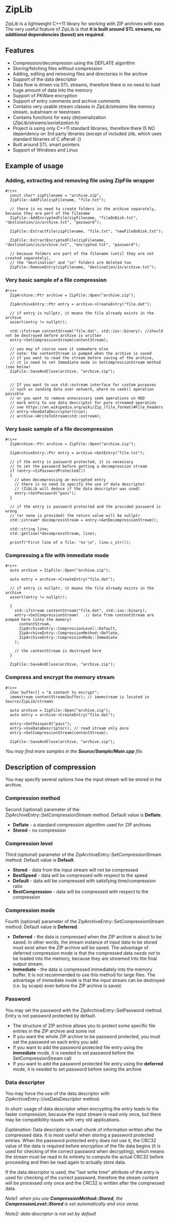 # ZipLib #
ZipLib is a lightweight C++11 library for working with ZIP archives with ease. The very useful feature of ZipLib is that **it is built around STL streams, no additional dependencies (boost) are required**.

## Features ##
* Compression/decompresion using the DEFLATE algorithm
* Storing/fetching files without compression
* Adding, editing and removing files and directories in the archive
* Support of the data descriptor
* Data flow is driven via STL streams, therefore there is no need to load huge amount of data into the memory
* Support of PKWare encryption
* Support of entry comments and archive comments
* Contains very usable stream classes in *ZipLib/streams* like memory stream, substream or teestream
* Contains functions for easy (de)serialization (*ZipLib/streams/serialization.h*)
* Project is using only C++11 standard libraries, therefore there IS NO dependency on 3rd party libraries (except of included zlib, which uses standard libraries of C afterall :))
* Built around STL smart pointers
* Support of Windows and Linux

## Example of usage ##

### Adding, extracting and removing file using ZipFile wrapper ###
```
#!c++
  const char* zipFilename = "archive.zip";
  ZipFile::AddFile(zipFilename, "file.txt");

  // there is no need to create folders in the archive separately, because they are part of the filename
  ZipFile::AddEncryptedFile(zipFilename, "fileOnDisk.txt", "destination/in/archive.txt", "password");

  ZipFile::ExtractFile(zipFilename, "file.txt", "newFileOnDisk.txt");

  ZipFile::ExtractEncryptedFile(zipFilename, "destination/in/archive.txt", "encrypted.txt", "password");

  // because folders are part of the filename (until they are not created separately),
  // the "destination" and "in" folders are deleted too
  ZipFile::RemoveEntry(zipFilename, "destination/in/archive.txt");
```


### Very basic sample of a file compression ###
```
#!c++
  ZipArchive::Ptr archive = ZipFile::Open("archive.zip");

  ZipArchiveEntry::Ptr entry = archive->CreateEntry("file.dat");

  // if entry is nullptr, it means the file already exists in the archive
  assert(entry != nullptr); 

  std::ifstream contentStream("file.dat", std::ios::binary); //should not be destroyed before archive is written
  entry->SetCompressionStream(contentStream);

  // you may of course save it somewhere else
  // note: the contentStream is pumped when the archive is saved
  // if you want to read the stream before saving of the archive,
  // it is need to set Immediate mode in SetCompressionStream method (see below)
  ZipFile::SaveAndClose(archive, "archive.zip");
  

  // If you want to use std::ostream interface for custom purposes
  // such as sending data over network, where no seek() operation possible
  // or you want to remove unnecessary seek operations on HDD
  // mark entry to use data descriptor for pure streamed operation
  // see https://en.wikipedia.org/wiki/Zip_(file_format)#File_headers
  // entry->UseDataDescriptor(true); 
  // archive->WriteToStream(std::ostream);

```


### Very basic sample of a file decompression ###
```
#!c++
  ZipArchive::Ptr archive = ZipFile::Open("archive.zip");

  ZipArchiveEntry::Ptr entry = archive->GetEntry("file.txt");

  // if the entry is password protected, it is necessary
  // to set the password before getting a decompression stream
  if (entry->IsPasswordProtected())
  {
    // when decompressing an encrypted entry
    // there is no need to specify the use of data descriptor
    // (ZibLib will deduce if the data descriptor was used)
    entry->SetPassword("pass");
  }

  // if the entry is password protected and the provided password is wrong
  // (or none is provided) the return value will be nullptr
  std::istream* decompressStream = entry->GetDecompressionStream();

  std::string line;
  std::getline(*decompressStream, line);

  printf("First line of a file: '%s'\n", line.c_str());
```


### Compressing a file with immediate mode ###
```
#!c++
  auto archive = ZipFile::Open("archive.zip");

  auto entry = archive->CreateEntry("file.dat");

  // if entry is nullptr, it means the file already exists in the archive
  assert(entry != nullptr); 
  
  {
    std::ifstream contentStream("file.dat", std::ios::binary); 
    entry->SetCompressionStream(   // data from contentStream are pumped here (into the memory)
      contentStream,
      ZipArchiveEntry::CompressionLevel::Default,
      ZipArchiveEntry::CompressionMethod::Deflate,
      ZipArchiveEntry::CompressionMode::Immediate
    );

    // the contentStream is destroyed here
  }

  ZipFile::SaveAndClose(archive, "archive.zip");
```

### Compress and encrypt the memory stream ###
```
#!c++
  char buffer[] = "A content to encrypt";
  imemstream contentStream(buffer); // imemstream is located in Source/ZipLib/streams

  auto archive = ZipFile::Open("archive.zip");
  auto entry = archive->CreateEntry("file.dat");
  
  entry->SetPassword("pass");
  entry->UseDataDescriptor(); // read stream only once
  entry->SetCompressionStream(contentStream);

  ZipFile::SaveAndClose(archive, "archive.zip");
```

*You may find more samples in the **Source/Sample/Main.cpp** file.*

## Description of compression ##
You may specify several options how the input stream will be stored in the archive.

### Compression method ###
Second (optional) parameter of the ZipArchiveEntry::SetCompressionStream method. Default value is **Deflate**.

* **Deflate** - a standard compression algorithm used for ZIP archives
* **Stored** - no compression

### Compression level ###
Third (optional) parameter of the ZipArchiveEntry::SetCompressionStream method. Default value is **Default**.

* **Stored** - data from the input stream will not be compressed
* **BestSpeed** - data will be compressed with respect to the speed
* **Default** - data will be compressed with satisfying time/compression ratio
* **BestCompression** - data will be compressed with respect to the compression

### Compression mode ###
Fourth (optional) parameter of the ZipArchiveEntry::SetCompressionStream method. Default value is **Deferred**.

* **Deferred** - the data is compressed when the ZIP archive is about to be saved. In other words, the stream instance of input data to be stored must exist when the ZIP archive will be saved. The advantage of deferred compression mode is that the compressed data *needs not* to be loaded into the memory, because they are *streamed* into the final output stream.
* **Immediate** - the data is compressed immediately into the memory buffer. It is not recommended to use this method for large files. The advantage of immediate mode is that the input stream can be destroyed (i.e. by scope) even before the ZIP archive is saved.

### Password ###
You may set the password with the ZipArchiveEntry::SetPassword method. Entry is not password protected by default.

* The structure of ZIP archive allows you to protect some specific file entries in the ZIP archive and some not
* If you want the whole ZIP archive to be password protected, you must set the password on each entry you add
* If you want to add the password protected file entry using the **immediate** mode, it is needed to set password before the SetCompressionStream call
* If you want to add the password protected file entry using the **deferred** mode, it is needed to set password before saving the archive

### Data descriptor ###
You may force the use of the data descriptor with ZipArchiveEntry::UseDataDescriptor method.

*In short:* usage of data descriptor when encrypting the entry leads to the faster compression, because the input stream is read only once, but there may be compatibility issues with very old applications.

*Explanation:* Data descriptor is small chunk of information written after the compressed data. It is most useful when storing a password protected entries. When the password protected entry does not use it, the CRC32 value of the data is required before encryption of the file data begins (it is used for checking of the correct password when decrypting), which means the stream must be read in its entirety to compute the actual CRC32 before proceeding and then be read again to actually store data.

If the data descriptor is used, the "last write time" attribute of the entry is used for checking of the correct password, therefore the stream content will be processed only once and the CRC32 is written after the compressed data.



*Note1: when you use **CompressionMethod::Stored**, the **CompressionLevel::Stored** is set automatically and vice versa.*

*Note2: data descriptor is not set by default*